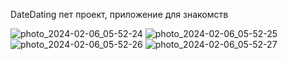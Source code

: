 DateDating пет проект, приложение для знакомств

![photo_2024-02-06_05-52-24](https://github.com/GeorgievArtemV/DateDating/assets/149884965/a6541499-2745-4989-b62a-2d72bf15a753)
![photo_2024-02-06_05-52-25](https://github.com/GeorgievArtemV/DateDating/assets/149884965/24a9094b-01b2-4ecf-9d8f-bb4863948cd9)
![photo_2024-02-06_05-52-26](https://github.com/GeorgievArtemV/DateDating/assets/149884965/7e976a9e-9efe-43ae-9fbb-7fa6d82beb6c)
![photo_2024-02-06_05-52-27](https://github.com/GeorgievArtemV/DateDating/assets/149884965/ec42b698-b76e-45c3-849a-cda557d8ed3b)

